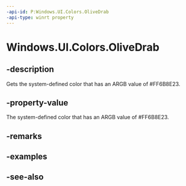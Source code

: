 ```yaml
---
-api-id: P:Windows.UI.Colors.OliveDrab
-api-type: winrt property
---
```


<!-- Property syntax
public Windows.UI.Color OliveDrab { get; }
-->

# Windows.UI.Colors.OliveDrab

## -description

Gets the system-defined color that has an ARGB value of #FF6B8E23.



## -property-value

The system-defined color that has an ARGB value of #FF6B8E23.

## -remarks

## -examples

## -see-also
